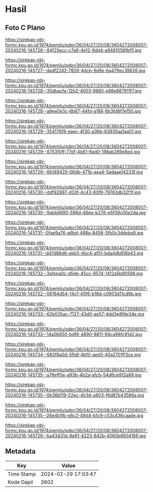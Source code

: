 # Hasil

## Foto C Plano

https://sirekap-obj-formc.kpu.go.id/1974/pemilu/pdpr/36/04/27/20/08/3604272008007-20240216-145726--84f25ecc-c7a8-4e12-8dd4-a9481056fbf5.jpg

https://sirekap-obj-formc.kpu.go.id/1974/pemilu/pdpr/36/04/27/20/08/3604272008007-20240216-145727--dadf2242-7826-4dcb-9d9e-ba479ec39626.jpg

https://sirekap-obj-formc.kpu.go.id/1974/pemilu/pdpr/36/04/27/20/08/3604272008007-20240216-145728--35dbacfa-12b2-4003-9880-e88e887911f7.jpg

https://sirekap-obj-formc.kpu.go.id/1974/pemilu/pdpr/36/04/27/20/08/3604272008007-20240216-145728--a9ee0e3c-6b67-44fd-a188-8b3fd8f7ef50.jpg

https://sirekap-obj-formc.kpu.go.id/1974/pemilu/pdpr/36/04/27/20/08/3604272008007-20240216-145729--354176f8-eaec-4f30-a36b-63935aa1aa01.jpg

https://sirekap-obj-formc.kpu.go.id/1974/pemilu/pdpr/36/04/27/20/08/3604272008007-20240216-145729--8753f0ff-77df-4b61-8ad0-198ab289e8ed.jpg

https://sirekap-obj-formc.kpu.go.id/1974/pemilu/pdpr/36/04/27/20/08/3604272008007-20240216-145729--6b149420-06db-471b-aea4-5adaae14233f.jpg

https://sirekap-obj-formc.kpu.go.id/1974/pemilu/pdpr/36/04/27/20/08/3604272008007-20240216-145730--ddf92897-d33f-4c43-80f9-79763db32f1f.jpg

https://sirekap-obj-formc.kpu.go.id/1974/pemilu/pdpr/36/04/27/20/08/3604272008007-20240216-145730--9abb6690-596d-46ee-b278-e5f09c00e2da.jpg

https://sirekap-obj-formc.kpu.go.id/1974/pemilu/pdpr/36/04/27/20/08/3604272008007-20240216-145731--0fae9a76-a6bd-488a-8458-3fb0c3ddeba9.jpg

https://sirekap-obj-formc.kpu.go.id/1974/pemilu/pdpr/36/04/27/20/08/3604272008007-20240216-145731--dd7d88d6-ebb5-4bc4-af51-bda4db816b43.jpg

https://sirekap-obj-formc.kpu.go.id/1974/pemilu/pdpr/36/04/27/20/08/3604272008007-20240216-145732--3a1eea0c-d5de-45cc-9574-1412a5b90596.jpg

https://sirekap-obj-formc.kpu.go.id/1974/pemilu/pdpr/36/04/27/20/08/3604272008007-20240216-145732--06164d54-14c1-45f6-b18d-c0903d11cd9b.jpg

https://sirekap-obj-formc.kpu.go.id/1974/pemilu/pdpr/36/04/27/20/08/3604272008007-20240216-145733--62b035ac-7127-43d0-ae57-4dd3e8f4e34e.jpg

https://sirekap-obj-formc.kpu.go.id/1974/pemilu/pdpr/36/04/27/20/08/3604272008007-20240216-145733--14a0b650-bdf6-4890-8811-94ca98fc91d2.jpg

https://sirekap-obj-formc.kpu.go.id/1974/pemilu/pdpr/36/04/27/20/08/3604272008007-20240216-145734--682f8a0d-5fb8-4bf0-aed3-40a2701ff3ce.jpg

https://sirekap-obj-formc.kpu.go.id/1974/pemilu/pdpr/36/04/27/20/08/3604272008007-20240216-145735--a78eff0e-a93b-4b2a-afcb-54d6ce912a88.jpg

https://sirekap-obj-formc.kpu.go.id/1974/pemilu/pdpr/36/04/27/20/08/3604272008007-20240216-145735--0b36b119-22ec-4b3d-a603-f6d87b43586a.jpg

https://sirekap-obj-formc.kpu.go.id/1974/pemilu/pdpr/36/04/27/20/08/3604272008007-20240216-145735--26e4b1fb-e8c2-49d4-b1c9-c53c436caade.jpg

https://sirekap-obj-formc.kpu.go.id/1974/pemilu/pdpr/36/04/27/20/08/3604272008007-20240216-145726--ba43431d-8e81-4223-842b-4060b8904166.jpg


## Metadata

| Key        | Value               |
| ---------- | ------------------- |
| Time Stamp | 2024-02-29 17:03:47 |
| Kode Dapil | 3602                |



